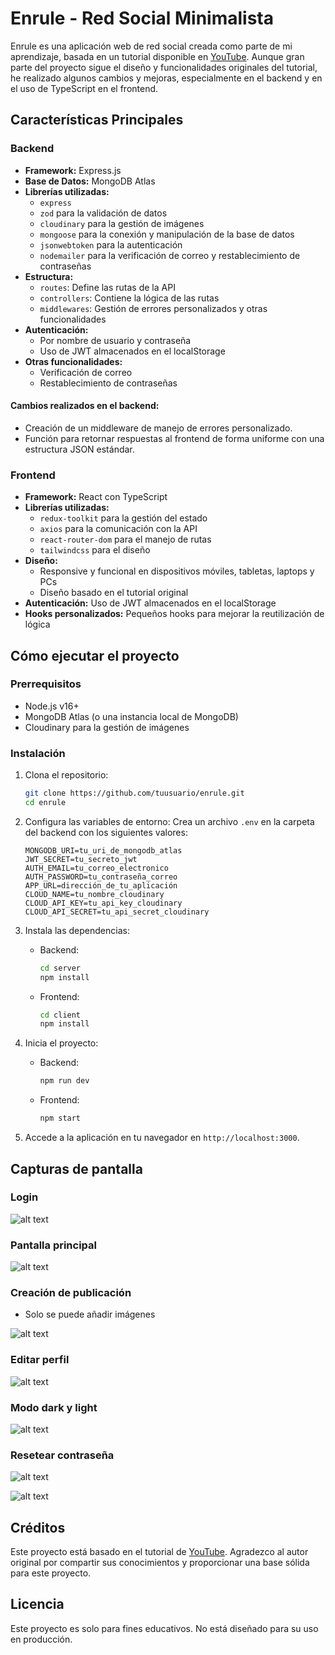 # Enrule - Red Social Minimalista

Enrule es una aplicación web de red social creada como parte de mi aprendizaje, basada en un tutorial disponible en [YouTube](https://youtu.be/EeeX_tvBAKk?si=XTXAOKdTjiOiqdMr). Aunque gran parte del proyecto sigue el diseño y funcionalidades originales del tutorial, he realizado algunos cambios y mejoras, especialmente en el backend y en el uso de TypeScript en el frontend.

## Características Principales

### Backend

- **Framework:** Express.js
- **Base de Datos:** MongoDB Atlas
- **Librerías utilizadas:**
  - `express`
  - `zod` para la validación de datos
  - `cloudinary` para la gestión de imágenes
  - `mongoose` para la conexión y manipulación de la base de datos
  - `jsonwebtoken` para la autenticación
  - `nodemailer` para la verificación de correo y restablecimiento de contraseñas
- **Estructura:**
  - `routes`: Define las rutas de la API
  - `controllers`: Contiene la lógica de las rutas
  - `middlewares`: Gestión de errores personalizados y otras funcionalidades
- **Autenticación:**
  - Por nombre de usuario y contraseña
  - Uso de JWT almacenados en el localStorage
- **Otras funcionalidades:**
  - Verificación de correo
  - Restablecimiento de contraseñas

#### Cambios realizados en el backend:

- Creación de un middleware de manejo de errores personalizado.
- Función para retornar respuestas al frontend de forma uniforme con una estructura JSON estándar.

### Frontend

- **Framework:** React con TypeScript
- **Librerías utilizadas:**
  - `redux-toolkit` para la gestión del estado
  - `axios` para la comunicación con la API
  - `react-router-dom` para el manejo de rutas
  - `tailwindcss` para el diseño
- **Diseño:**
  - Responsive y funcional en dispositivos móviles, tabletas, laptops y PCs
  - Diseño basado en el tutorial original
- **Autenticación:** Uso de JWT almacenados en el localStorage
- **Hooks personalizados:** Pequeños hooks para mejorar la reutilización de lógica

## Cómo ejecutar el proyecto

### Prerrequisitos

- Node.js v16+
- MongoDB Atlas (o una instancia local de MongoDB)
- Cloudinary para la gestión de imágenes

### Instalación

1. Clona el repositorio:

   ```bash
   git clone https://github.com/tuusuario/enrule.git
   cd enrule
   ```

2. Configura las variables de entorno:
   Crea un archivo `.env` en la carpeta del backend con los siguientes valores:

   ```env
   MONGODB_URI=tu_uri_de_mongodb_atlas
   JWT_SECRET=tu_secreto_jwt
   AUTH_EMAIL=tu_correo_electronico
   AUTH_PASSWORD=tu_contraseña_correo
   APP_URL=dirección_de_tu_aplicación
   CLOUD_NAME=tu_nombre_cloudinary
   CLOUD_API_KEY=tu_api_key_cloudinary
   CLOUD_API_SECRET=tu_api_secret_cloudinary
   ```

3. Instala las dependencias:

   - Backend:
     ```bash
     cd server
     npm install
     ```
   - Frontend:
     ```bash
     cd client
     npm install
     ```

4. Inicia el proyecto:

   - Backend:
     ```bash
     npm run dev
     ```
   - Frontend:
     ```bash
     npm start
     ```

5. Accede a la aplicación en tu navegador en `http://localhost:3000`.

## Capturas de pantalla

### Login

![alt text](image.png)

### Pantalla principal

![alt text](image-1.png)

### Creación de publicación

- Solo se puede añadir imágenes

![alt text](image-2.png)

### Editar perfil

![alt text](image-3.png)

### Modo dark y light

![alt text](image-4.png)

### Resetear contraseña

![alt text](image-5.png)

![alt text](image-6.png)

## Créditos

Este proyecto está basado en el tutorial de [YouTube](https://youtu.be/EeeX_tvBAKk?si=XTXAOKdTjiOiqdMr). Agradezco al autor original por compartir sus conocimientos y proporcionar una base sólida para este proyecto.

## Licencia

Este proyecto es solo para fines educativos. No está diseñado para su uso en producción.
